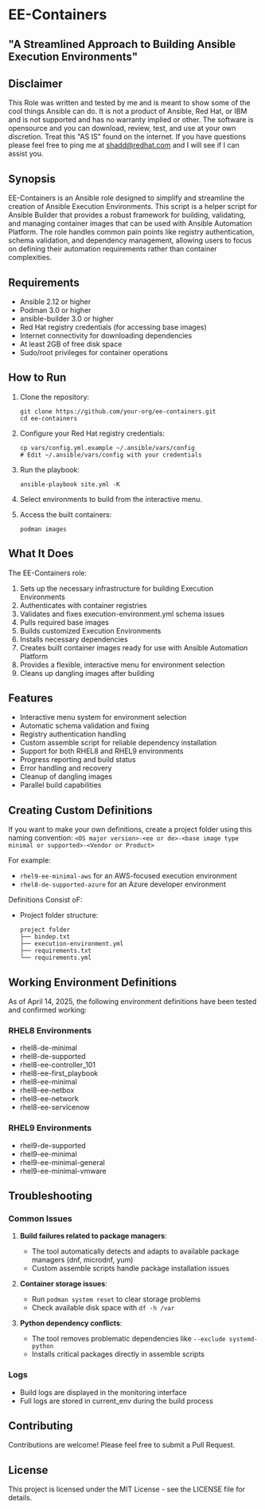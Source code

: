 # EE-Containers

## "A Streamlined Approach to Building Ansible Execution Environments"

## Disclaimer
This Role was written and tested by me and is meant to show some of the cool things Ansible can do. It is not a product of Ansible, Red Hat, or IBM and is not supported and has no warranty implied or other. The software is opensource and you can download, review, test, and use at your own discretion. Treat this "AS IS" found on the internet. If you have questions please feel free to ping me at shadd@redhat.com and I will see if I can assist you.

## Synopsis

EE-Containers is an Ansible role designed to simplify and streamline the creation of Ansible Execution Environments. This script is a helper script for Ansible Builder that provides a robust framework for building, validating, and managing container images that can be used with Ansible Automation Platform. The role handles common pain points like registry authentication, schema validation, and dependency management, allowing users to focus on defining their automation requirements rather than container complexities.

## Requirements

* Ansible 2.12 or higher
* Podman 3.0 or higher
* ansible-builder 3.0 or higher
* Red Hat registry credentials (for accessing base images)
* Internet connectivity for downloading dependencies
* At least 2GB of free disk space
* Sudo/root privileges for container operations

## How to Run

1. Clone the repository:
   ```
   git clone https://github.com/your-org/ee-containers.git
   cd ee-containers
   ```

2. Configure your Red Hat registry credentials:
   ```
   cp vars/config.yml.example ~/.ansible/vars/config
   # Edit ~/.ansible/vars/config with your credentials
   ```

3. Run the playbook:
   ```
   ansible-playbook site.yml -K
   ```

4. Select environments to build from the interactive menu.

5. Access the built containers:
   ```
   podman images
   ```

## What It Does

The EE-Containers role:

1. Sets up the necessary infrastructure for building Execution Environments
2. Authenticates with container registries
3. Validates and fixes execution-environment.yml schema issues
4. Pulls required base images
5. Builds customized Execution Environments
6. Installs necessary dependencies
7. Creates built container images ready for use with Ansible Automation Platform
8. Provides a flexible, interactive menu for environment selection
9. Cleans up dangling images after building

## Features

* Interactive menu system for environment selection
* Automatic schema validation and fixing
* Registry authentication handling
* Custom assemble script for reliable dependency installation
* Support for both RHEL8 and RHEL9 environments
* Progress reporting and build status
* Error handling and recovery
* Cleanup of dangling images
* Parallel build capabilities

## Creating Custom Definitions

If you want to make your own definitions, create a project folder using this naming convention:
`<OS major version>-<ee or de>-<base image type minimal or supported>-<Vendor or Product>`

For example:
* `rhel9-ee-minimal-aws` for an AWS-focused execution environment
* `rhel8-de-supported-azure` for an Azure developer environment

Definitions Consist oF:

* Project folder structure:
  ```
  project folder
  ├── bindep.txt
  ├── execution-environment.yml
  ├── requirements.txt
  └── requirements.yml
  ```

## Working Environment Definitions

As of April 14, 2025, the following environment definitions have been tested and confirmed working:

### RHEL8 Environments
* rhel8-de-minimal
* rhel8-de-supported
* rhel8-ee-controller_101
* rhel8-ee-first_playbook
* rhel8-ee-minimal
* rhel8-ee-netbox
* rhel8-ee-network
* rhel8-ee-servicenow

### RHEL9 Environments
* rhel9-de-supported
* rhel9-ee-minimal
* rhel9-ee-minimal-general
* rhel9-ee-minimal-vmware

## Troubleshooting

### Common Issues

1. **Build failures related to package managers**:
   * The tool automatically detects and adapts to available package managers (dnf, microdnf, yum)
   * Custom assemble scripts handle package installation issues

2. **Container storage issues**:
   * Run `podman system reset` to clear storage problems
   * Check available disk space with `df -h /var`

3. **Python dependency conflicts**:
   * The tool removes problematic dependencies like `--exclude systemd-python`
   * Installs critical packages directly in assemble scripts

### Logs

* Build logs are displayed in the monitoring interface
* Full logs are stored in current_env during the build process

## Contributing

Contributions are welcome! Please feel free to submit a Pull Request.

## License

This project is licensed under the MIT License - see the LICENSE file for details.